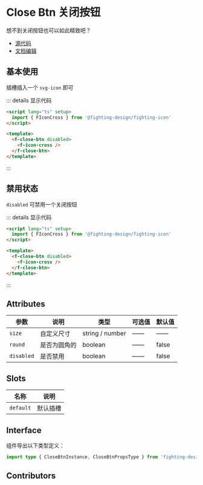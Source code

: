 # Close Btn 关闭按钮

想不到关闭按钮也可以如此精致吧？

- [源代码](https://github.com/FightingDesign/fighting-design/tree/master/packages/fighting-design/close-btn)
- [文档编辑](https://github.com/FightingDesign/fighting-design/blob/master/docs/docs/components/close-btn.md)

## 基本使用

插槽插入一个 `svg-icon` 即可

<f-close-btn>
  <f-icon-cross />
</f-close-btn>

::: details 显示代码

```html
<script lang="ts" setup>
  import { FIconCross } from '@fighting-design/fighting-icon'
</script>

<template>
  <f-close-btn disabled>
    <f-icon-cross />
  </f-close-btn>
</template>
```

:::

## 禁用状态

`disabled` 可禁用一个关闭按钮

<f-close-btn disabled>
  <f-icon-cross />
</f-close-btn>

::: details 显示代码

```html
<script lang="ts" setup>
  import { FIconCross } from '@fighting-design/fighting-icon'
</script>

<template>
  <f-close-btn disabled>
    <f-icon-cross />
  </f-close-btn>
</template>
```

:::

## Attributes

| 参数       | 说明         | 类型            | 可选值 | 默认值 |
| ---------- | ------------ | --------------- | ------ | ------ |
| `size`     | 自定义尺寸   | string / number | ——     | ——     |
| `round`    | 是否为圆角的 | boolean         | ——     | false  |
| `disabled` | 是否禁用     | boolean         | ——     | false  |

## Slots

| 名称      | 说明     |
| --------- | -------- |
| `default` | 默认插槽 |

## Interface

组件导出以下类型定义：

```ts
import type { CloseBtnInstance, CloseBtnPropsType } from 'fighting-design'
```

## Contributors

<a href="https://github.com/Tyh2001" target="_blank">
  <f-avatar round src="https://avatars.githubusercontent.com/u/73180970?v=4" />
</a>

<script setup>
  import { FIconCross } from '../../../packages/fighting-icon/index.ts'
</script>
